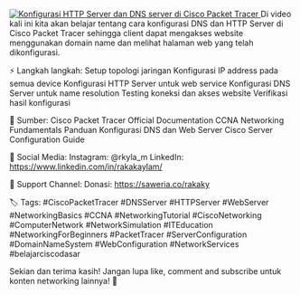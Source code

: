 <p align="left">
  <a href="https://youtu.be/rY6FQgSHadU?si=EsqcniD1iD9kXlr9">
    <img src="https://ytcards.demolab.com/?id=rY6FQgSHadU&title=Konfigurasi+HTTP+Server+dan+DNS+server+di+Cisco+Packet+Tracer&lang=en&timestamp=1753290000&background_color=%230d1117&title_color=%23ffffff&stats_color=%23dedede&max_title_lines=1&width=350&border_radius=8" alt="Konfigurasi HTTP Server dan DNS server di Cisco Packet Tracer" />
  </a>
    Di video kali ini kita akan belajar tentang cara konfigurasi DNS dan HTTP Server di Cisco Packet Tracer sehingga client dapat mengakses website menggunakan domain name dan melihat halaman web yang telah    dikonfigurasi.
</p>
⚡ Langkah  langkah:
 Setup topologi jaringan
 Konfigurasi IP address pada semua device
 Konfigurasi HTTP Server untuk web service
 Konfigurasi DNS Server untuk name resolution
 Testing koneksi dan akses website
 Verifikasi hasil konfigurasi

🔗 Sumber:
 Cisco Packet Tracer Official Documentation
 CCNA Networking Fundamentals
 Panduan Konfigurasi DNS dan Web Server
 Cisco Server Configuration Guide

📱 Social Media:
 Instagram: @rkyla_m
 LinkedIn: https://www.linkedin.com/in/rakakaylam/

💝 Support Channel:
 Donasi: https://saweria.co/rakaky

🏷️ Tags: #CiscoPacketTracer #DNSServer #HTTPServer #WebServer #NetworkingBasics #CCNA #NetworkingTutorial #CiscoNetworking #ComputerNetwork #NetworkSimulation #ITEducation #NetworkingForBeginners #PacketTracer #ServerConfiguration #DomainNameSystem #WebConfiguration #NetworkServices #belajarciscodasar

Sekian dan terima kasih!
Jangan lupa like, comment and subscribe untuk konten networking lainnya! 🚀



